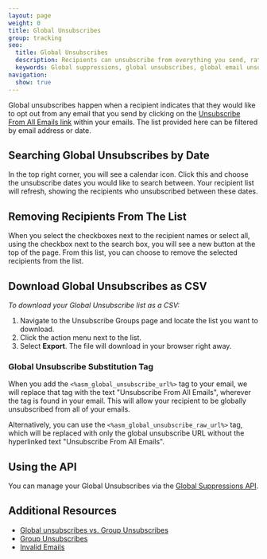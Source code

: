 ```yaml
---
layout: page
weight: 0
title: Global Unsubscribes
group: tracking
seo:
  title: Global Unsubscribes
  description: Recipients can unsubscribe from everything you send, rather than just a single group.
  keywords: Global suppressions, global unsubscribes, global email unsubscribe, global email suppression
navigation:
  show: true
---
```


Global unsubscribes happen when a recipient indicates that they would like to opt out from any email that you send by clicking on the [Unsubscribe From All Emails link](#global-unsubscribe-substitution-tags) within your emails. The list provided here can be filtered by email address or date.

## 	Searching Global Unsubscribes by Date

In the top right corner, you will see a calendar icon. Click this and choose the unsubscribe dates you would like to search between. Your recipient list will refresh, showing the recipients who unsubscribed between these dates.

## 	Removing Recipients From The List

When you select the checkboxes next to the recipient names or select all, using the checkbox next to the search box, you will see a new button at the top of the page. From this list, you can choose to remove the selected recipients from the list.

## 	Download Global Unsubscribes as CSV

*To download your Global Unsubscribe list as a CSV:*

1. Navigate to the Unsubscribe Groups page and locate the list you want to download.
1. Click the action menu next to the list.
1. Select **Export**. The file will download in your browser right away.

 ### 	Global Unsubscribe Substitution Tag

When you add the `<%asm_global_unsubscribe_url%>` tag to your email, we will replace that tag with the text "Unsubscribe From All Emails", wherever the tag is found in your email. This will allow your recipient to be globally unsubscribed from all of your emails.

Alternatively, you can use the `<%asm_global_unsubscribe_raw_url%>` tag, which will be replaced with only the global unsubscribe URL without the hyperlinked text "Unsubscribe From All Emails".

## 	Using the API

You can manage your Global Unsubscribes via the [Global Suppressions API](https://sendgrid.com/docs/API_Reference/Web_API_v3/Suppression_Management/global_suppressions.html).

## 	Additional Resources

- [Global unsubscribes vs. Group Unsubscribes]({{root_url}}/knowledge-center/analytics-and-reporting/subscription-tracking/)
- [Group Unsubscribes]({{root_url}}/knowledge-center/sending-email/group-unsubscribes/)
- [Invalid Emails]({{root_url}}/knowledge-center/sending-email/index-suppressions/)
